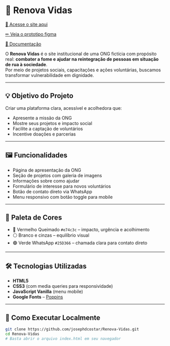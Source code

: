 # 🌱 Renova Vidas

[🔗 Acesse o site aqui](https://josephdcostar.github.io/Renova-Vidas/)

[✏ Veja o prototipo figma](https://www.figma.com/design/2IHZmEsNGcQoCT0XlNT6KA/renovavidas?node-id=0-1&p=f&t=YhLp17X4JGL3z08l-0)

[📕 Documentação]([https://www.figma.com/design/2IHZmEsNGcQoCT0XlNT6KA/renovavidas?node-id=0-1&p=f&t=YhLp17X4JGL3z08l-0](https://www.notion.so/Documenta-o-do-Site-Renova-Vidas-22e7b20159c480b58006c847bfad0e24?showMoveTo=true&saveParent=true))

O **Renova Vidas** é o site institucional de uma ONG fictícia com propósito real: **combater a fome e ajudar na reintegração de pessoas em situação de rua à sociedade**.  
Por meio de projetos sociais, capacitações e ações voluntárias, buscamos transformar vulnerabilidade em dignidade.

---

## 💡 Objetivo do Projeto

Criar uma plataforma clara, acessível e acolhedora que:

- Apresente a missão da ONG
- Mostre seus projetos e impacto social
- Facilite a captação de voluntários
- Incentive doações e parcerias

---

## 🖼️ Funcionalidades

- Página de apresentação da ONG
- Seção de projetos com galeria de imagens
- Informações sobre como ajudar
- Formulário de interesse para novos voluntários
- Botão de contato direto via WhatsApp
- Menu responsivo com botão toggle para mobile

---

## 🌈 Paleta de Cores

- 🔴 Vermelho Queimado `#e74c3c` – impacto, urgência e acolhimento
- ⚪ Branco e cinzas – equilíbrio visual
- 🟢 Verde WhatsApp `#25D366` – chamada clara para contato direto

---

## 🛠️ Tecnologias Utilizadas

- **HTML5**
- **CSS3** (com media queries para responsividade)
- **JavaScript Vanilla** (menu mobile)
- **Google Fonts** – [Poppins](https://fonts.google.com/specimen/Poppins)

---

## 🔧 Como Executar Localmente

```bash
git clone https://github.com/josephdcostar/Renova-Vidas.git
cd Renova-Vidas
# Basta abrir o arquivo index.html em seu navegador
